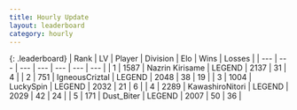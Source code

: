 ```yaml
---
title: Hourly Update
layout: leaderboard
category: hourly
---
```


{: .leaderboard}
| Rank | LV | Player | Division | Elo | Wins | Losses |
| --- | --- | --- | --- | --- | --- | --- |
| <span data-change="0">1</span> | 1587 | <span title="ID: 315148">Nazrin Kirisame</span> | LEGEND | <span data-change="0">2137</span> | <span data-change="0">31</span> | <span data-change="0">4</span> |
| <span data-change="1">2</span> | 751 | <span title="ID: 69018">IgneousCriztal</span> | LEGEND | <span data-change="17">2048</span> | <span data-change="2">38</span> | <span data-change="0">19</span> |
| <span data-change="-1">3</span> | 1004 | <span title="ID: 498412">LuckySpin</span> | LEGEND | <span data-change="0">2032</span> | <span data-change="0">21</span> | <span data-change="0">6</span> |
| <span data-change="1">4</span> | 2289 | <span title="ID: 164871">KawashiroNitori</span> | LEGEND | <span data-change="10">2029</span> | <span data-change="1">42</span> | <span data-change="0">24</span> |
| <span data-change="-1">5</span> | 171 | <span title="ID: 511318">Dust_Biter</span> | LEGEND | <span data-change="-14">2007</span> | <span data-change="3">50</span> | <span data-change="3">36</span> |